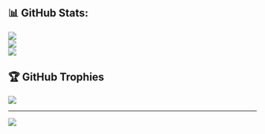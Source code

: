 <!-- # Hi there <img src="https://media.giphy.com/media/hvRJCLFzcasrR4ia7z/giphy.gif" width="25px"> -->

## 📊 GitHub Stats:
![](https://github-readme-stats.vercel.app/api?username=binodmx&theme=dark&hide_border=false&include_all_commits=true&count_private=true)<br/>
![](https://github-readme-streak-stats.herokuapp.com/?user=binodmx&theme=dark&hide_border=false)<br/>
![](https://github-readme-stats.vercel.app/api/top-langs/?username=binodmx&theme=dark&hide_border=false&include_all_commits=true&count_private=true&layout=compact)

## 🏆 GitHub Trophies
![](https://github-profile-trophy.vercel.app/?username=binodmx&theme=radical&no-frame=false&no-bg=true&margin-w=4)

---
[![](https://visitcount.itsvg.in/api?id=binodmx&icon=0&color=0)](https://visitcount.itsvg.in)

<!-- Proudly created with GPRM ( https://gprm.itsvg.in ) -->

<!--
**binodmx/binodmx** is a ✨ _special_ ✨ repository because its `README.md` (this file) appears on your GitHub profile.

Here are some ideas to get you started:

- 🔭 I’m currently working on ...
- 🌱 I’m currently learning ...
- 👯 I’m looking to collaborate on ...
- 🤔 I’m looking for help with ...
- 💬 Ask me about ...
- 📫 How to reach me: ...
- 😄 Pronouns: ...
- ⚡ Fun fact: ...
-->
